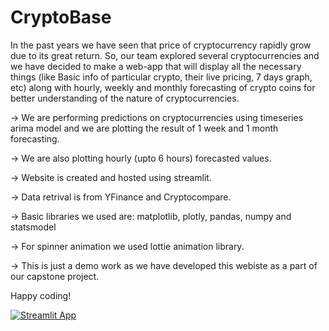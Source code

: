 # CryptoBase

In the past years we have seen that price of cryptocurrency rapidly grow due to its great return. 
So, our team explored several cryptocurrencies and we have decided to make a web-app that will display all the necessary things (like Basic info of particular crypto, their live pricing, 7 days graph, etc) along with hourly, 
weekly and monthly forecasting of crypto coins for better understanding of the nature of cryptocurrencies.

-> We are performing predictions on cryptocurrencies using timeseries arima model and we are plotting the result of 1 week and 1 month forecasting.

-> We are also plotting hourly (upto 6 hours) forecasted values.

-> Website is created and hosted using streamlit.

-> Data retrival is from YFinance and Cryptocompare.

-> Basic libraries we used are: matplotlib, plotly, pandas, numpy and statsmodel

-> For spinner animation we used lottie animation library.

-> This is just a demo work as we have developed this webiste as a part of our capstone project.

Happy coding!

[![Streamlit App](https://static.streamlit.io/badges/streamlit_badge_black_white.svg)](https://share.streamlit.io/japan745/cryptobase/main/dashboard.py)

